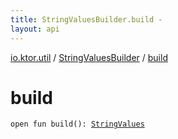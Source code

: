 ```yaml
---
title: StringValuesBuilder.build - 
layout: api
---
```


<div class='api-docs-breadcrumbs'><a href="../index.html">io.ktor.util</a> / <a href="index.html">StringValuesBuilder</a> / <a href="./build.html">build</a></div>

# build

<div class="signature"><code><span class="keyword">open</span> <span class="keyword">fun </span><span class="identifier">build</span><span class="symbol">(</span><span class="symbol">)</span><span class="symbol">: </span><a href="../-string-values/index.html"><span class="identifier">StringValues</span></a></code></div>
